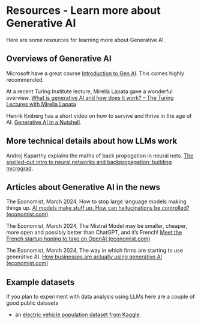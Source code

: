 # Resources - Learn more about Generative AI

Here are some resources for learning more about Generative AI.

##  Overviews of Generative AI

Microsoft have a great course [Introduction to Gen AI](https://github.com/microsoft/generative-ai-for-beginners).  This comes highly recommended.

At a recent Turing Institute lecture, Mirella Lapata gave a wonderful overview. [What is generative AI and how does it work? – The Turing Lectures with Mirella Lapata](https://www.youtube.com/watch?v=_6R7Ym6Vy_I)

 Henrik Kniberg has a short video on how to survive and thrive in the age of AI. [Generative AI in a Nutshell](https://www.youtube.com/watch?v=2IK3DFHRFfw).

## More technical details about how LLMs work 

Andrej Kaparthy explains the maths of back propogation in neural nets. [The spelled-out intro to neural networks and backpropagation: building micrograd](https://youtu.be/VMj-3S1tku0?si=_guPyeexsGlA7nvn).

## Articles about Generative AI in the news

The Economist, March 2024, How to stop large language models making things up.
[AI models make stuff up. How can hallucinations be controlled? (economist.com)](https://www.economist.com/science-and-technology/2024/02/28/ai-models-make-stuff-up-how-can-hallucinations-be-controlled)

The Economist, March 2024, The Mistral Model may be smaller, cheaper, more open and possibly better than ChatGPT, and it’s French!
[Meet the French startup hoping to take on OpenAI (economist.com)](https://www.economist.com/business/2024/02/26/meet-the-french-startup-hoping-to-take-on-openai)

The Economist, March 2024, The way in which firms are starting to use generative AI.
[How businesses are actually using generative AI (economist.com)](https://www.economist.com/business/2024/02/26/meet-the-french-startup-hoping-to-take-on-openai)


## Example datasets

If you plan to experiment with data analysis using LLMs here are a couple of  good public datasets
* an [electric vehicle population dataset from Kaggle](https://www.kaggle.com/datasets/ratikkakkar/electric-vehicle-population-data).